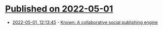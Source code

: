 # [Published on 2022-05-01](index.md)

* [2022-05-01, 12:13:45](https://news.ycombinator.com/item?id=31224394) - [Known: A collaborative social publishing engine](https://withknown.com/)
